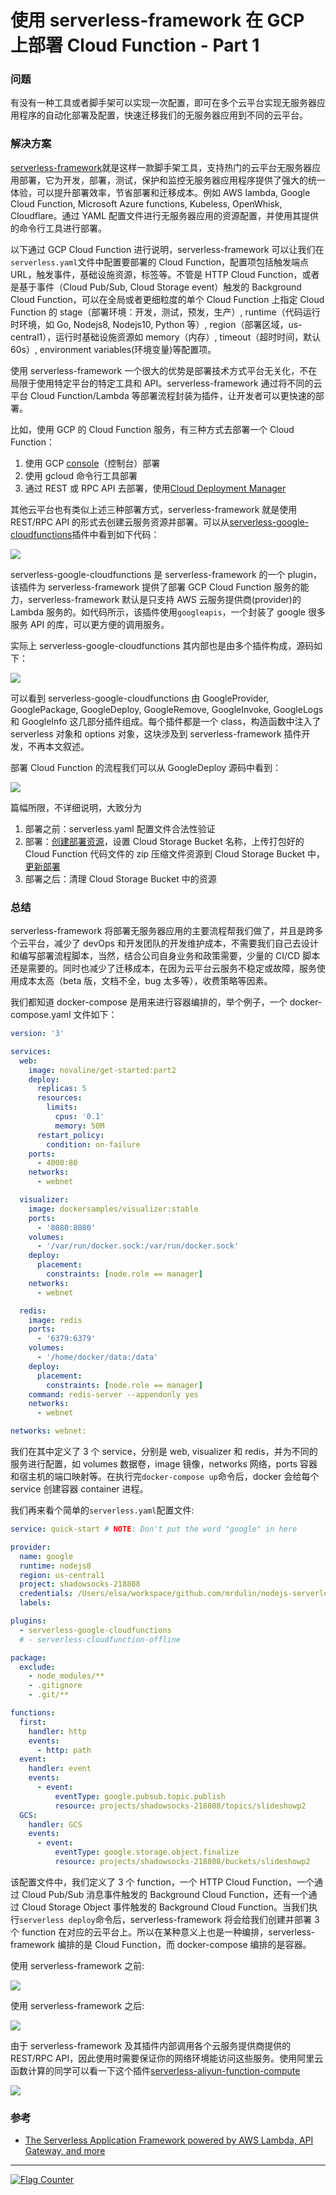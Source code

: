 # 使用 serverless-framework 在 GCP 上部署 Cloud Function - Part 1

### 问题

有没有一种工具或者脚手架可以实现一次配置，即可在多个云平台实现无服务器应用程序的自动化部署及配置，快速迁移我们的无服务器应用到不同的云平台。

### 解决方案

[serverless-framework](https://serverless.com/)就是这样一款脚手架工具，支持热门的云平台无服务器应用部署，它为开发，部署，测试，保护和监控无服务器应用程序提供了强大的统一体验，可以提升部署效率，节省部署和迁移成本。例如 AWS lambda, Google Cloud Function, Microsoft Azure functions, Kubeless, OpenWhisk, Cloudflare。通过 YAML 配置文件进行无服务器应用的资源配置，并使用其提供的命令行工具进行部署。

以下通过 GCP Cloud Function 进行说明，serverless-framework 可以让我们在`serverless.yaml`文件中配置要部署的 Cloud Function，配置项包括触发端点 URL，触发事件，基础设施资源，标签等。不管是 HTTP Cloud Function，或者是基于事件（Cloud Pub/Sub, Cloud Storage event）触发的 Background Cloud Function，可以在全局或者更细粒度的单个 Cloud Function 上指定 Cloud Function 的 stage（部署环境：开发，测试，预发，生产）, runtime（代码运行时环境，如 Go, Nodejs8, Nodejs10, Python 等）, region（部署区域，us-central1），运行时基础设施资源如 memory（内存）, timeout（超时时间，默认 60s）, environment variables(环境变量)等配置项。

使用 serverless-framework 一个很大的优势是部署技术方式平台无关化，不在局限于使用特定平台的特定工具和 API。serverless-framework 通过将不同的云平台 Cloud Function/Lambda 等部署流程封装为插件，让开发者可以更快速的部署。

比如，使用 GCP 的 Cloud Function 服务，有三种方式去部署一个 Cloud Function：

1. 使用 GCP [console](https://console.cloud.google.com/)（控制台）部署
2. 使用 gcloud 命令行工具部署
3. 通过 REST 或 RPC API 去部署，使用[Cloud Deployment Manager](https://cloud.google.com/deployment-manager/docs/deployments/)

其他云平台也有类似上述三种部署方式，serverless-framework 就是使用 REST/RPC API 的形式去创建云服务资源并部署。可以从[serverless-google-cloudfunctions](https://github.com/serverless/serverless-google-cloudfunctions)插件中看到如下代码：

![](https://raw.githubusercontent.com/mrdulin/pic-bucket-01/master/20190824220023.png)

serverless-google-cloudfunctions 是 serverless-framework 的一个 plugin，该插件为 serverless-framework 提供了部署 GCP Cloud Function 服务的能力，serverless-framework 默认是只支持 AWS 云服务提供商(provider)的 Lambda 服务的。如代码所示，该插件使用`googleapis`，一个封装了 google 很多服务 API 的库，可以更方便的调用服务。

实际上 serverless-google-cloudfunctions 其内部也是由多个插件构成，源码如下：

![](https://raw.githubusercontent.com/mrdulin/pic-bucket-01/master/20190824230101.png)

可以看到 serverless-google-cloudfunctions 由 GoogleProvider, GooglePackage, GoogleDeploy, GoogleRemove, GoogleInvoke, GoogleLogs 和 GoogleInfo 这几部分插件组成。每个插件都是一个 class，构造函数中注入了 serverless 对象和 options 对象，这块涉及到 serverless-framework 插件开发，不再本文叙述。

部署 Cloud Function 的流程我们可以从 GoogleDeploy 源码中看到：

![](https://raw.githubusercontent.com/mrdulin/pic-bucket-01/master/20190824221518.png)

篇幅所限，不详细说明，大致分为

1. 部署之前：serverless.yaml 配置文件合法性验证
2. 部署：[创建部署资源](https://cloud.google.com/deployment-manager/docs/deployments/)，设置 Cloud Storage Bucket 名称，上传打包好的 Cloud Function 代码文件的 zip 压缩文件资源到 Cloud Storage Bucket 中，[更新部署](https://cloud.google.com/deployment-manager/docs/deployments/updating-deployments)
3. 部署之后：清理 Cloud Storage Bucket 中的资源

### 总结

serverless-framework 将部署无服务器应用的主要流程帮我们做了，并且是跨多个云平台，减少了 devOps 和开发团队的开发维护成本，不需要我们自己去设计和编写部署流程脚本，当然，结合公司自身业务和政策需要，少量的 CI/CD 脚本还是需要的。同时也减少了迁移成本，在因为云平台云服务不稳定或故障，服务使用成本太高（beta 版，文档不全，bug 太多等），收费策略等因素。

我们都知道 docker-compose 是用来进行容器编排的，举个例子，一个 docker-compose.yaml 文件如下：

```yaml
version: '3'

services:
  web:
    image: novaline/get-started:part2
    deploy:
      replicas: 5
      resources:
        limits:
          cpus: '0.1'
          memory: 50M
      restart_policy:
        condition: on-failure
    ports:
      - 4000:80
    networks:
      - webnet

  visualizer:
    image: dockersamples/visualizer:stable
    ports:
      - '8080:8080'
    volumes:
      - '/var/run/docker.sock:/var/run/docker.sock'
    deploy:
      placement:
        constraints: [node.role == manager]
    networks:
      - webnet

  redis:
    image: redis
    ports:
      - '6379:6379'
    volumes:
      - '/home/docker/data:/data'
    deploy:
      placement:
        constraints: [node.role == manager]
    command: redis-server --appendonly yes
    networks:
      - webnet

networks: webnet:
```

我们在其中定义了 3 个 service，分别是 web, visualizer 和 redis，并为不同的服务进行配置，如 volumes 数据卷，image 镜像，networks 网络，ports 容器和宿主机的端口映射等。在执行完`docker-compose up`命令后，docker 会给每个 service 创建容器 container 进程。

我们再来看个简单的`serverless.yaml`配置文件:

```yaml
service: quick-start # NOTE: Don't put the word "google" in here

provider:
  name: google
  runtime: nodejs8
  region: us-central1
  project: shadowsocks-218808
  credentials: /Users/elsa/workspace/github.com/mrdulin/nodejs-serverless-framework/.gcp/shadowsocks-218808-9b73a2aa3179.json
  labels:

plugins:
  - serverless-google-cloudfunctions
  # - serverless-cloudfunction-offline

package:
  exclude:
    - node_modules/**
    - .gitignore
    - .git/**

functions:
  first:
    handler: http
    events:
      - http: path
  event:
    handler: event
    events:
      - event:
          eventType: google.pubsub.topic.publish
          resource: projects/shadowsocks-218808/topics/slideshowp2
  GCS:
    handler: GCS
    events:
      - event:
          eventType: google.storage.object.finalize
          resource: projects/shadowsocks-218808/buckets/slideshowp2
```

该配置文件中，我们定义了 3 个 function，一个 HTTP Cloud Function，一个通过 Cloud Pub/Sub 消息事件触发的 Background Cloud Function，还有一个通过 Cloud Storage Object 事件触发的 Background Cloud Function。当我们执行`serverless deploy`命令后，serverless-framework 将会给我们创建并部署 3 个 function 在对应的云平台上。所以在某种意义上也是一种编排，serverless-framework 编排的是 Cloud Function，而 docker-compose 编排的是容器。

使用 serverless-framework 之前:

![](https://raw.githubusercontent.com/mrdulin/pic-bucket-01/master/20190824232442.png)

使用 serverless-framework 之后:

![](https://raw.githubusercontent.com/mrdulin/pic-bucket-01/master/20190824232618.png)

由于 serverless-framework 及其插件内部调用各个云服务提供商提供的 REST/RPC API，因此使用时需要保证你的网络环境能访问这些服务。使用阿里云函数计算的同学可以看一下这个插件[serverless-aliyun-function-compute](https://github.com/aliyun/serverless-aliyun-function-compute)

![](https://raw.githubusercontent.com/mrdulin/pic-bucket-01/master/20190825001613.png)

### 参考

- [The Serverless Application Framework powered by AWS Lambda, API Gateway, and more](https://serverless.com/)

---

<a href="https://info.flagcounter.com/ab0j"><img src="https://s11.flagcounter.com/count2/ab0j/bg_FFFFFF/txt_000000/border_CCCCCC/columns_2/maxflags_12/viewers_0/labels_1/pageviews_1/flags_0/percent_0/" alt="Flag Counter" border="0"></a>
